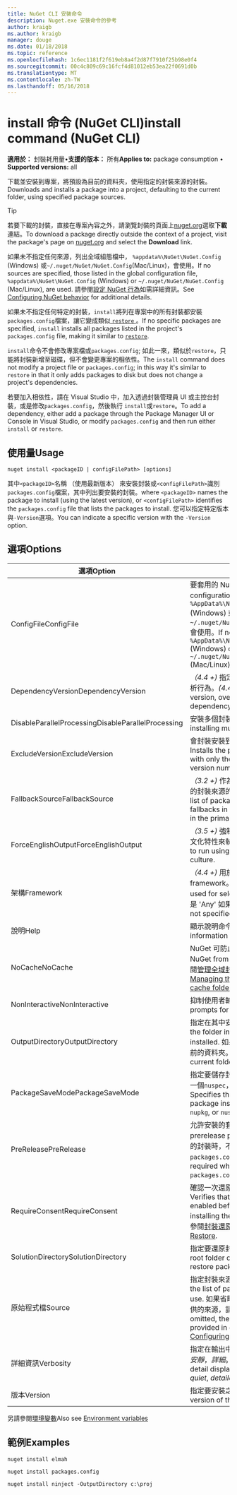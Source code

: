 ```yaml
---
title: NuGet CLI 安裝命令
description: Nuget.exe 安裝命令的參考
author: kraigb
ms.author: kraigb
manager: douge
ms.date: 01/18/2018
ms.topic: reference
ms.openlocfilehash: 1c6ec1181f2f619eb8a4f2d87f7910f25b98e0f4
ms.sourcegitcommit: 00c4c809c69c16fcf4d81012eb53ea22f0691d0b
ms.translationtype: MT
ms.contentlocale: zh-TW
ms.lasthandoff: 05/16/2018
---
```

# <a name="install-command-nuget-cli"></a><span data-ttu-id="40aab-103">install 命令 (NuGet CLI)</span><span class="sxs-lookup"><span data-stu-id="40aab-103">install command (NuGet CLI)</span></span>

<span data-ttu-id="40aab-104">**適用於：** 封裝耗用量&bullet;**支援的版本：** 所有</span><span class="sxs-lookup"><span data-stu-id="40aab-104">**Applies to:** package consumption &bullet; **Supported versions:** all</span></span>

<span data-ttu-id="40aab-105">下載並安裝到專案，將預設為目前的資料夾，使用指定的封裝來源的封裝。</span><span class="sxs-lookup"><span data-stu-id="40aab-105">Downloads and installs a package into a project, defaulting to the current folder, using specified package sources.</span></span>

> [!Tip]
> <span data-ttu-id="40aab-106">若要下載的封裝，直接在專案內容之外，請瀏覽封裝的頁面上[nuget.org](https://www.nuget.org)選取**下載**連結。</span><span class="sxs-lookup"><span data-stu-id="40aab-106">To download a package directly outside the context of a project, visit the package's page on [nuget.org](https://www.nuget.org) and select the **Download** link.</span></span>

<span data-ttu-id="40aab-107">如果未不指定任何來源，列出全域組態檔中， `%appdata%\NuGet\NuGet.Config` (Windows) 或`~/.nuget/NuGet/NuGet.Config`(Mac/Linux)，會使用。</span><span class="sxs-lookup"><span data-stu-id="40aab-107">If no sources are specified, those listed in the global configuration file, `%appdata%\NuGet\NuGet.Config` (Windows) or `~/.nuget/NuGet/NuGet.Config` (Mac/Linux), are used.</span></span> <span data-ttu-id="40aab-108">請參閱[設定 NuGet 行為](../consume-packages/configuring-nuget-behavior.md)如需詳細資訊。</span><span class="sxs-lookup"><span data-stu-id="40aab-108">See [Configuring NuGet behavior](../consume-packages/configuring-nuget-behavior.md) for additional details.</span></span>

<span data-ttu-id="40aab-109">如果未不指定任何特定的封裝，`install`將列在專案中的所有封裝都安裝`packages.config`檔案，讓它變成類似[ `restore` ](cli-ref-restore.md)。</span><span class="sxs-lookup"><span data-stu-id="40aab-109">If no specific packages are specified, `install` installs all packages listed in the project's `packages.config` file, making it similar to [`restore`](cli-ref-restore.md).</span></span>

<span data-ttu-id="40aab-110">`install`命令不會修改專案檔或`packages.config`; 如此一來，類似於`restore`，只能將封裝新增至磁碟，但不會變更專案的相依性。</span><span class="sxs-lookup"><span data-stu-id="40aab-110">The `install` command does not modify a project file or `packages.config`; in this way it's similar to `restore` in that it only adds packages to disk but does not change a project's dependencies.</span></span>

<span data-ttu-id="40aab-111">若要加入相依性，請在 Visual Studio 中，加入透過封裝管理員 UI 或主控台封裝，或是修改`packages.config`，然後執行 `install`或`restore`。</span><span class="sxs-lookup"><span data-stu-id="40aab-111">To add a dependency, either add a package through the Package Manager UI or Console in Visual Studio, or modify `packages.config` and then run either `install` or `restore`.</span></span>

## <a name="usage"></a><span data-ttu-id="40aab-112">使用量</span><span class="sxs-lookup"><span data-stu-id="40aab-112">Usage</span></span>

```cli
nuget install <packageID | configFilePath> [options]
```

<span data-ttu-id="40aab-113">其中`<packageID>`名稱 （使用最新版本） 來安裝封裝或`<configFilePath>`識別`packages.config`檔案，其中列出要安裝的封裝。</span><span class="sxs-lookup"><span data-stu-id="40aab-113">where `<packageID>` names the package to install (using the latest version), or `<configFilePath>` identifies the `packages.config` file that lists the packages to install.</span></span> <span data-ttu-id="40aab-114">您可以指定特定版本與`-Version`選項。</span><span class="sxs-lookup"><span data-stu-id="40aab-114">You can indicate a specific version with the `-Version` option.</span></span>

## <a name="options"></a><span data-ttu-id="40aab-115">選項</span><span class="sxs-lookup"><span data-stu-id="40aab-115">Options</span></span>

| <span data-ttu-id="40aab-116">選項</span><span class="sxs-lookup"><span data-stu-id="40aab-116">Option</span></span> | <span data-ttu-id="40aab-117">描述</span><span class="sxs-lookup"><span data-stu-id="40aab-117">Description</span></span> |
| --- | --- |
| <span data-ttu-id="40aab-118">ConfigFile</span><span class="sxs-lookup"><span data-stu-id="40aab-118">ConfigFile</span></span> | <span data-ttu-id="40aab-119">要套用的 NuGet 設定檔案。</span><span class="sxs-lookup"><span data-stu-id="40aab-119">The NuGet configuration file to apply.</span></span> <span data-ttu-id="40aab-120">如果未指定， `%AppData%\NuGet\NuGet.Config` (Windows) 或`~/.nuget/NuGet/NuGet.Config`(Mac/Linux) 會使用。</span><span class="sxs-lookup"><span data-stu-id="40aab-120">If not specified, `%AppData%\NuGet\NuGet.Config` (Windows) or `~/.nuget/NuGet/NuGet.Config` (Mac/Linux) is used.</span></span>|
| <span data-ttu-id="40aab-121">DependencyVersion</span><span class="sxs-lookup"><span data-stu-id="40aab-121">DependencyVersion</span></span> | <span data-ttu-id="40aab-122">*（4.4 +)* 指定特定版本，覆寫預設相依性解析行為。</span><span class="sxs-lookup"><span data-stu-id="40aab-122">*(4.4+)* Specifies a specific version, overriding the default dependency resolution behavior.</span></span> |
| <span data-ttu-id="40aab-123">DisableParallelProcessing</span><span class="sxs-lookup"><span data-stu-id="40aab-123">DisableParallelProcessing</span></span> | <span data-ttu-id="40aab-124">安裝多個封裝，以平行方式停用。</span><span class="sxs-lookup"><span data-stu-id="40aab-124">Disables installing multiple packages in parallel.</span></span> |
| <span data-ttu-id="40aab-125">ExcludeVersion</span><span class="sxs-lookup"><span data-stu-id="40aab-125">ExcludeVersion</span></span> | <span data-ttu-id="40aab-126">會封裝安裝到名為與封裝名稱和版本號碼。</span><span class="sxs-lookup"><span data-stu-id="40aab-126">Installs the package to a folder named with only the package name and not the version number.</span></span> |
| <span data-ttu-id="40aab-127">FallbackSource</span><span class="sxs-lookup"><span data-stu-id="40aab-127">FallbackSource</span></span> | <span data-ttu-id="40aab-128">*（3.2 +)* 作為後援，萬一主要中找不到封裝的封裝來源的清單或預設的來源。</span><span class="sxs-lookup"><span data-stu-id="40aab-128">*(3.2+)* A list of package sources to use as fallbacks in case the package isn't found in the primary or default source.</span></span> |
| <span data-ttu-id="40aab-129">ForceEnglishOutput</span><span class="sxs-lookup"><span data-stu-id="40aab-129">ForceEnglishOutput</span></span> | <span data-ttu-id="40aab-130">*（3.5 +)* 強制 nuget.exe 使用不變，英文的文化特性來執行。</span><span class="sxs-lookup"><span data-stu-id="40aab-130">*(3.5+)* Forces nuget.exe to run using an invariant, English-based culture.</span></span> |
| <span data-ttu-id="40aab-131">架構</span><span class="sxs-lookup"><span data-stu-id="40aab-131">Framework</span></span> | <span data-ttu-id="40aab-132">*（4.4 +)* 用於選取的相依性的目標 framework。</span><span class="sxs-lookup"><span data-stu-id="40aab-132">*(4.4+)* Target framework used for selecting dependencies.</span></span> <span data-ttu-id="40aab-133">預設值是 'Any' 如果未指定。</span><span class="sxs-lookup"><span data-stu-id="40aab-133">Defaults to 'Any' if not specified.</span></span> |
| <span data-ttu-id="40aab-134">說明</span><span class="sxs-lookup"><span data-stu-id="40aab-134">Help</span></span> | <span data-ttu-id="40aab-135">顯示說明命令的資訊。</span><span class="sxs-lookup"><span data-stu-id="40aab-135">Displays help information for the command.</span></span> |
| <span data-ttu-id="40aab-136">NoCache</span><span class="sxs-lookup"><span data-stu-id="40aab-136">NoCache</span></span> | <span data-ttu-id="40aab-137">NuGet 可防止使用快取的封裝。</span><span class="sxs-lookup"><span data-stu-id="40aab-137">Prevents NuGet from using cached packages.</span></span> <span data-ttu-id="40aab-138">請參閱[管理全域封裝和快取資料夾](../consume-packages/managing-the-global-packages-and-cache-folders.md)。</span><span class="sxs-lookup"><span data-stu-id="40aab-138">See [Managing the global packages and cache folders](../consume-packages/managing-the-global-packages-and-cache-folders.md).</span></span> |
| <span data-ttu-id="40aab-139">NonInteractive</span><span class="sxs-lookup"><span data-stu-id="40aab-139">NonInteractive</span></span> | <span data-ttu-id="40aab-140">抑制使用者輸入或確認提示。</span><span class="sxs-lookup"><span data-stu-id="40aab-140">Suppresses prompts for user input or confirmations.</span></span> |
| <span data-ttu-id="40aab-141">OutputDirectory</span><span class="sxs-lookup"><span data-stu-id="40aab-141">OutputDirectory</span></span> | <span data-ttu-id="40aab-142">指定在其中安裝封裝的資料夾。</span><span class="sxs-lookup"><span data-stu-id="40aab-142">Specifies the folder in which packages are installed.</span></span> <span data-ttu-id="40aab-143">如果沒有指定資料夾，則會使用目前的資料夾。</span><span class="sxs-lookup"><span data-stu-id="40aab-143">If no folder is specified, the current folder is used.</span></span> |
| <span data-ttu-id="40aab-144">PackageSaveMode</span><span class="sxs-lookup"><span data-stu-id="40aab-144">PackageSaveMode</span></span> | <span data-ttu-id="40aab-145">指定要儲存封裝的安裝後的檔案類型： 其中一個`nuspec`， `nupkg`，或`nuspec;nupkg`。</span><span class="sxs-lookup"><span data-stu-id="40aab-145">Specifies the types of files to save after package installation: one of `nuspec`, `nupkg`, or `nuspec;nupkg`.</span></span> |
| <span data-ttu-id="40aab-146">PreRelease</span><span class="sxs-lookup"><span data-stu-id="40aab-146">PreRelease</span></span> | <span data-ttu-id="40aab-147">允許安裝的套件發行前版本。</span><span class="sxs-lookup"><span data-stu-id="40aab-147">Allows prerelease packages to be installed.</span></span> <span data-ttu-id="40aab-148">還原的封裝時，不需要此旗標`packages.config`。</span><span class="sxs-lookup"><span data-stu-id="40aab-148">This flag is not required when restoring packages with `packages.config`.</span></span> |
| <span data-ttu-id="40aab-149">RequireConsent</span><span class="sxs-lookup"><span data-stu-id="40aab-149">RequireConsent</span></span> | <span data-ttu-id="40aab-150">確認一次還原封裝才能下載和安裝封裝。</span><span class="sxs-lookup"><span data-stu-id="40aab-150">Verifies that restoring packages is enabled before downloading and installing the packages.</span></span> <span data-ttu-id="40aab-151">如需詳細資訊，請參閱[封裝還原，](../consume-packages/package-restore.md)。</span><span class="sxs-lookup"><span data-stu-id="40aab-151">For details, see [Package Restore](../consume-packages/package-restore.md).</span></span> |
| <span data-ttu-id="40aab-152">SolutionDirectory</span><span class="sxs-lookup"><span data-stu-id="40aab-152">SolutionDirectory</span></span> | <span data-ttu-id="40aab-153">指定要還原封裝方案的根資料夾。</span><span class="sxs-lookup"><span data-stu-id="40aab-153">Specifies root folder of the solution for which to restore packages.</span></span> |
| <span data-ttu-id="40aab-154">原始程式檔</span><span class="sxs-lookup"><span data-stu-id="40aab-154">Source</span></span> | <span data-ttu-id="40aab-155">指定封裝來源清單 （Url) 使用。</span><span class="sxs-lookup"><span data-stu-id="40aab-155">Specifies the list of package sources (as URLs) to use.</span></span> <span data-ttu-id="40aab-156">如果省略，則此命令會使用組態檔中提供的來源，請參閱[設定 NuGet 行為](../consume-packages/configuring-nuget-behavior.md)。</span><span class="sxs-lookup"><span data-stu-id="40aab-156">If omitted, the command uses the sources provided in configuration files, see [Configuring NuGet behavior](../consume-packages/configuring-nuget-behavior.md).</span></span> |
| <span data-ttu-id="40aab-157">詳細資訊</span><span class="sxs-lookup"><span data-stu-id="40aab-157">Verbosity</span></span> | <span data-ttu-id="40aab-158">指定在輸出中顯示詳細資料的數量：*正常*，*安靜*，*詳細*。</span><span class="sxs-lookup"><span data-stu-id="40aab-158">Specifies the amount of detail displayed in the output: *normal*, *quiet*, *detailed*.</span></span> |
| <span data-ttu-id="40aab-159">版本</span><span class="sxs-lookup"><span data-stu-id="40aab-159">Version</span></span> | <span data-ttu-id="40aab-160">指定要安裝之封裝的版本。</span><span class="sxs-lookup"><span data-stu-id="40aab-160">Specifies the version of the package to install.</span></span> |

<span data-ttu-id="40aab-161">另請參閱[環境變數](cli-ref-environment-variables.md)</span><span class="sxs-lookup"><span data-stu-id="40aab-161">Also see [Environment variables](cli-ref-environment-variables.md)</span></span>

## <a name="examples"></a><span data-ttu-id="40aab-162">範例</span><span class="sxs-lookup"><span data-stu-id="40aab-162">Examples</span></span>

```cli
nuget install elmah

nuget install packages.config

nuget install ninject -OutputDirectory c:\proj
```
